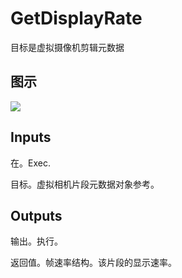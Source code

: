 # GetDisplayRate

目标是虚拟摄像机剪辑元数据

## 图示

![]($-20221218-18172286.png)

## Inputs

在。Exec.

目标。虚拟相机片段元数据对象参考。 

## Outputs

输出。执行。

返回值。帧速率结构。该片段的显示速率。
